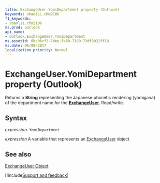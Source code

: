 ```yaml
---
title: ExchangeUser.YomiDepartment property (Outlook)
keywords: vbaol11.chm2106
f1_keywords:
- vbaol11.chm2106
ms.prod: outlook
api_name:
- Outlook.ExchangeUser.YomiDepartment
ms.assetid: 6bc06cf2-7dee-fa50-7380-73df8022ff18
ms.date: 06/08/2017
localization_priority: Normal
---
```



# ExchangeUser.YomiDepartment property (Outlook)

Returns a **String** representing the Japanese phonetic rendering (yomigana) of the department name for the **[ExchangeUser](Outlook.ExchangeUser.md)**. Read/write.


## Syntax

_expression_. `YomiDepartment`

_expression_ A variable that represents an [ExchangeUser](Outlook.ExchangeUser.md) object.


## See also


[ExchangeUser Object](Outlook.ExchangeUser.md)

[!include[Support and feedback](~/includes/feedback-boilerplate.md)]